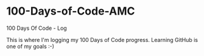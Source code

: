 # 100-Days-of-Code-AMC

100 Days Of Code - Log

This is where I'm logging my 100 Days of Code progress.  Learning GitHub is one of my goals :-)

